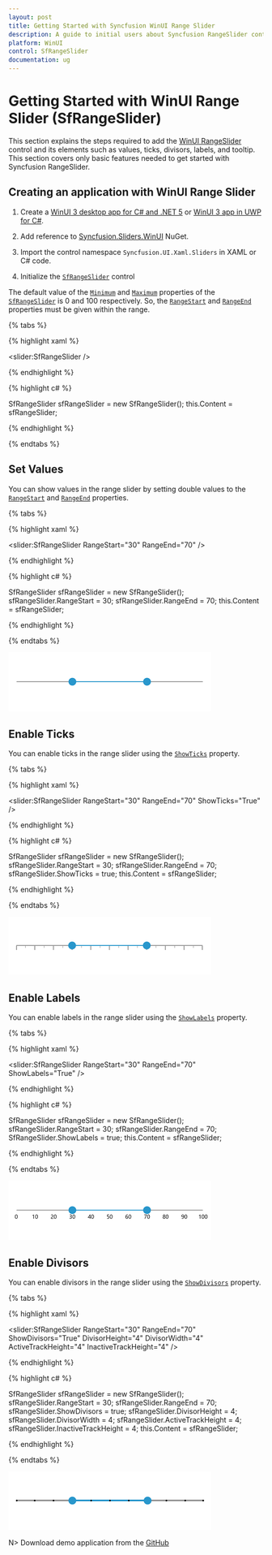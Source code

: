 ```yaml
---
layout: post
title: Getting Started with Syncfusion WinUI Range Slider
description: A guide to initial users about Syncfusion RangeSlider control in the WinUI platform. It provide an overview of SfRangeSlider. 
platform: WinUI
control: SfRangeSlider
documentation: ug
---
```


# Getting Started with WinUI Range Slider (SfRangeSlider)

This section explains the steps required to add the [WinUI RangeSlider](https://www.syncfusion.com/winui-controls/range-slider) control and its elements such as values, ticks, divisors, labels, and tooltip. This section covers only basic features needed to get started with Syncfusion RangeSlider.

## Creating an application with WinUI Range Slider

1. Create a [WinUI 3 desktop app for C# and .NET 5](https://docs.microsoft.com/en-us/windows/apps/winui/winui3/get-started-winui3-for-desktop) or [WinUI 3 app in UWP for C#](https://docs.microsoft.com/en-us/windows/apps/winui/winui3/get-started-winui3-for-uwp).

2. Add reference to [Syncfusion.Sliders.WinUI](https://www.nuget.org/packages/Syncfusion.Sliders.WinUI) NuGet.

3. Import the control namespace `Syncfusion.UI.Xaml.Sliders` in XAML or C# code.

4. Initialize the [`SfRangeSlider`](https://help.syncfusion.com/cr/winui/Syncfusion.UI.Xaml.Sliders.SfRangeSlider.html?tabs=tabid-1) control

The default value of the [`Minimum`](https://help.syncfusion.com/cr/winui/Syncfusion.UI.Xaml.Sliders.SliderBase.html#Syncfusion_UI_Xaml_Sliders_SliderBase_Minimum) and [`Maximum`](https://help.syncfusion.com/cr/winui/Syncfusion.UI.Xaml.Sliders.SliderBase.html#Syncfusion_UI_Xaml_Sliders_SliderBase_Maximum) properties of the [`SfRangeSlider`](https://help.syncfusion.com/cr/winui/Syncfusion.UI.Xaml.Sliders.SfRangeSlider.html?tabs=tabid-1) is 0 and 100 respectively. So, the [`RangeStart`](https://help.syncfusion.com/cr/winui/Syncfusion.UI.Xaml.Sliders.SfRangeSlider.html#Syncfusion_UI_Xaml_Sliders_SfRangeSlider_RangeStart) and [`RangeEnd`](https://help.syncfusion.com/cr/winui/Syncfusion.UI.Xaml.Sliders.SfRangeSlider.html#Syncfusion_UI_Xaml_Sliders_SfRangeSlider_RangeEnd) properties must be given within the range.

{% tabs %}

{% highlight xaml %}

<slider:SfRangeSlider />

{% endhighlight %}

{% highlight c# %}

SfRangeSlider sfRangeSlider = new SfRangeSlider();
this.Content = sfRangeSlider;

{% endhighlight %}

{% endtabs %}

## Set Values

You can show values in the range slider by setting double values to the [`RangeStart`](https://help.syncfusion.com/cr/winui/Syncfusion.UI.Xaml.Sliders.SfRangeSlider.html#Syncfusion_UI_Xaml_Sliders_SfRangeSlider_RangeStart) and [`RangeEnd`](https://help.syncfusion.com/cr/winui/Syncfusion.UI.Xaml.Sliders.SfRangeSlider.html#Syncfusion_UI_Xaml_Sliders_SfRangeSlider_RangeEnd) properties.

{% tabs %}

{% highlight xaml %}

<slider:SfRangeSlider RangeStart="30"
                      RangeEnd="70" />

{% endhighlight %}

{% highlight c# %}

SfRangeSlider sfRangeSlider = new SfRangeSlider();
sfRangeSlider.RangeStart = 30;
sfRangeSlider.RangeEnd = 70;
this.Content = sfRangeSlider;

{% endhighlight %}

{% endtabs %}

![Setting values to range slider](images/getting-started/slider-value.png)

## Enable Ticks

You can enable ticks in the range slider using the [`ShowTicks`](https://help.syncfusion.com/cr/winui/Syncfusion.UI.Xaml.Sliders.SliderBase.html#Syncfusion_UI_Xaml_Sliders_SliderBase_ShowTicks) property.

{% tabs %}

{% highlight xaml %}

<slider:SfRangeSlider RangeStart="30"
                      RangeEnd="70"
                      ShowTicks="True" />

{% endhighlight %}

{% highlight c# %}

SfRangeSlider sfRangeSlider = new SfRangeSlider();
sfRangeSlider.RangeStart = 30;
sfRangeSlider.RangeEnd = 70;
sfRangeSlider.ShowTicks = true;
this.Content = sfRangeSlider;

{% endhighlight %}

{% endtabs %}

![Range slider with ticks](images/getting-started/slider-ticks.png)

## Enable Labels

You can enable labels in the range slider using the [`ShowLabels`](https://help.syncfusion.com/cr/winui/Syncfusion.UI.Xaml.Sliders.SliderBase.html#Syncfusion_UI_Xaml_Sliders_SliderBase_ShowLabels) property.

{% tabs %}

{% highlight xaml %}

<slider:SfRangeSlider RangeStart="30"
                      RangeEnd="70"
                      ShowLabels="True" />

{% endhighlight %}

{% highlight c# %}

SfRangeSlider sfRangeSlider = new SfRangeSlider();
sfRangeSlider.RangeStart = 30;
sfRangeSlider.RangeEnd = 70;
SfRangeSlider.ShowLabels = true;
this.Content = sfRangeSlider;

{% endhighlight %}

{% endtabs %}

![Range slider with labels](images/getting-started/slider-labels.png)

## Enable Divisors

You can enable divisors in the range slider using the [`ShowDivisors`](https://help.syncfusion.com/cr/winui/Syncfusion.UI.Xaml.Sliders.SliderBase.html#Syncfusion_UI_Xaml_Sliders_SliderBase_ShowDivisors) property.

{% tabs %}

{% highlight xaml %}

<slider:SfRangeSlider RangeStart="30"
                      RangeEnd="70"
                      ShowDivisors="True"
                      DivisorHeight="4"
                      DivisorWidth="4"
                      ActiveTrackHeight="4"
                      InactiveTrackHeight="4" />

{% endhighlight %}

{% highlight c# %}

SfRangeSlider sfRangeSlider = new SfRangeSlider();
sfRangeSlider.RangeStart = 30;
sfRangeSlider.RangeEnd = 70;
sfRangeSlider.ShowDivisors = true;
sfRangeSlider.DivisorHeight = 4;
sfRangeSlider.DivisorWidth = 4;
sfRangeSlider.ActiveTrackHeight = 4;
sfRangeSlider.InactiveTrackHeight = 4;
this.Content = sfRangeSlider;

{% endhighlight %}

{% endtabs %}

![Range slider with divisors](images/getting-started/slider-divisors.png)

N> Download demo application from the [GitHub](https://github.com/SyncfusionExamples/WinUI_Sliders_Getting_Started/tree/main/RangeSlider)